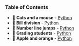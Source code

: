 ### Table of Contents
- :page_facing_up: __Cats and a mouse__ - [Python](Cats%20and%20a%20Mouse.py)
- :page_facing_up: __Bill division__ - [Python](Bill%20Division.py)
- :page_facing_up: __Number line jumps__ - [Python](Number%20Line%20Jumps.py)
- :page_facing_up: __Grading students__ - [Python](Grading%20Students.py)
- :page_facing_up: __Apple and orange__ - [Python](Apple%20and%20Orange.py)
